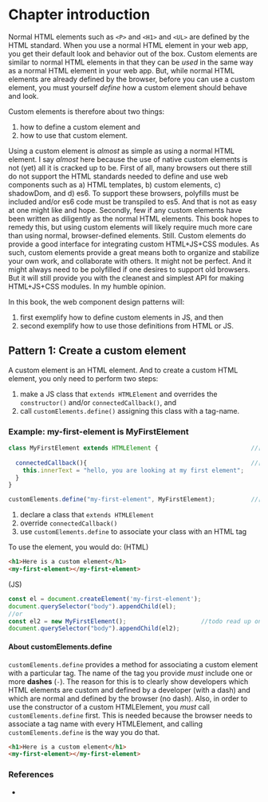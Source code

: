 # Chapter introduction

Normal HTML elements such as `<P>` and `<H1>` and `<UL>` are defined by the HTML standard.
When you use a normal HTML element in your web app, you get their default look and behavior 
out of the box. Custom elements are similar to normal HTML elements in that they can be *used* 
in the same way as a normal HTML element in your web app. But, while normal HTML elements are 
already defined by the browser, before you can use a custom element, you must yourself *define* 
how a custom element should behave and look.

Custom elements is therefore about two things:
1. how to define a custom element and 
2. how to use that custom element.

Using a custom element is *almost* as simple as using a normal HTML element.
I say *almost* here because the use of native custom elements is not (yet) all it is cracked up to be.
First of all, many browsers out there still do not support the HTML standards needed to define and use 
web components such as a) HTML templates, b) custom elements, c) shadowDom, and d) es6. 
To support these browsers, polyfills must be included and/or es6 code must be transpiled to es5.
And that is not as easy at one might like and hope.
Secondly, few if any custom elements have been written as diligently as the normal HTML elements.
This book hopes to remedy this, but using custom elements will likely require much more care than 
using normal, browser-defined elements. 
Still. Custom elements do provide a good interface for integrating custom HTML+JS+CSS modules. 
As such, custom elements provide a great means both to organize and stabilize your own work, and 
collaborate with others. It might not be perfect. And it might always need to be polyfilled
if one desires to support old browsers. But it will still provide you with the cleanest and simplest
API for making HTML+JS+CSS modules. In my humble opinion.

In this book, the web component design patterns will:
1. first exemplify how to define custom elements in JS, and then 
2. second exemplify how to use those definitions from HTML or JS.

## Pattern 1: Create a custom element
                                                   
A custom element is an HTML element. And to create a custom HTML element, 
you only need to perform two steps:
1. make a JS class that `extends HTMLElement` and overrides the `constructor()` 
and/or `connectedCallback()`, and
2. call `customElements.define()` assigning this class with a tag-name.

### Example: my-first-element is MyFirstElement
```javascript
class MyFirstElement extends HTMLElement {                          //[1]
  
  connectedCallback(){                                              //[2]
    this.innerText = "hello, you are looking at my first element";
  }
}

customElements.define("my-first-element", MyFirstElement);          //[3] 
```
1. declare a class that `extends HTMLElement`
2. override `connectedCallback()`
3. use `customElements.define` to associate your class with an HTML tag

To use the element, you would do: 
(HTML)
```html
<h1>Here is a custom element</h1>
<my-first-element></my-first-element>
```
(JS)
```javascript
const el = document.createElement('my-first-element');
document.querySelector("body").appendChild(el);
//or 
const el2 = new MyFirstElement();                     //todo read up on using constructor to create custom elements
document.querySelector("body").appendChild(el2);      
```

#### About customElements.define
`customElements.define` provides a method for associating a custom element with a particular tag.
The name of the tag you provide *must* include one or more **dashes** (`-`). 
The reason for this is to clearly show developers which HTML elements are custom and 
defined by a developer (with a dash) 
and which are normal and defined by the browser (no dash).
Also, in order to use the constructor of a custom HTMLElement, you *must* call `customElements.define` first.
This is needed because the browser needs to associate a tag name with every HTMLElement, 
and calling `customElements.define` is the way you do that.


                                             
                                             

```html
<h1>Here is a custom element</h1>
<my-first-element></my-first-element>
```


### References
* 